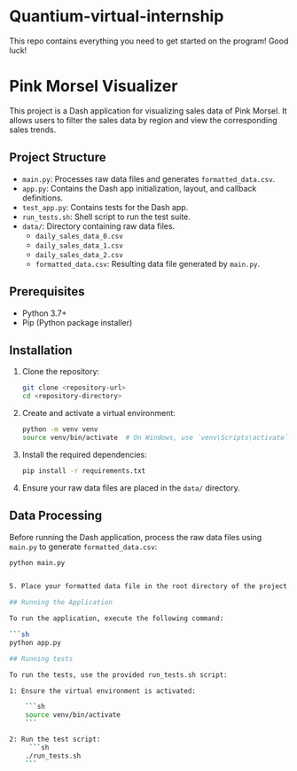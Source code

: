 # Quantium-virtual-internship

This repo contains everything you need to get started on the program! Good luck!

# Pink Morsel Visualizer

This project is a Dash application for visualizing sales data of Pink Morsel. It allows users to filter the sales data by region and view the corresponding sales trends.

## Project Structure

- `main.py`: Processes raw data files and generates `formatted_data.csv`.
- `app.py`: Contains the Dash app initialization, layout, and callback definitions.
- `test_app.py`: Contains tests for the Dash app.
- `run_tests.sh`: Shell script to run the test suite.
- `data/`: Directory containing raw data files.
  - `daily_sales_data_0.csv`
  - `daily_sales_data_1.csv`
  - `daily_sales_data_2.csv`
  - `formatted_data.csv`: Resulting data file generated by `main.py`.

## Prerequisites

- Python 3.7+
- Pip (Python package installer)

## Installation

1. Clone the repository:

   ```sh
   git clone <repository-url>
   cd <repository-directory>
   ```

2. Create and activate a virtual environment:

   ```sh
   python -m venv venv
   source venv/bin/activate  # On Windows, use `venv\Scripts\activate`
   ```

3. Install the required dependencies:

   ```sh
   pip install -r requirements.txt
   ```

4. Ensure your raw data files are placed in the `data/` directory.

## Data Processing

Before running the Dash application, process the raw data files using `main.py` to generate `formatted_data.csv`:

````sh
python main.py


5. Place your formatted data file in the root directory of the project and name it `formatted_data.csv`.

## Running the Application

To run the application, execute the following command:

```sh
python app.py

## Running tests

To run the tests, use the provided run_tests.sh script:

1: Ensure the virtual environment is activated:

    ```sh
    source venv/bin/activate
    ```

2: Run the test script:
     ```sh
    ./run_tests.sh
    ```
